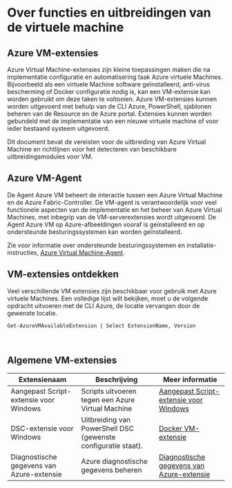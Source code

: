 <properties
 pageTitle="Functies en uitbreidingen van de virtuele machine | Microsoft Azure"
 description="Informatie over welke extensies beschikbaar zijn voor Azure virtuele machines, gegroepeerd op wat ze leveren of te verbeteren."
 services="virtual-machines-windows"
 documentationCenter=""
 authors="neilpeterson"
 manager="timlt"
 editor=""
 tags="azure-service-management,azure-resource-manager"/>

<tags
 ms.service="virtual-machines-windows"
 ms.devlang="na"
 ms.topic="article"
 ms.tgt_pltfrm="vm-windows"
 ms.workload="infrastructure-services"
 ms.date="09/30/2016"
 ms.author="nepeters"/>

# <a name="about-virtual-machine-extensions-and-features"></a>Over functies en uitbreidingen van de virtuele machine

## <a name="azure-vm-extensions"></a>Azure VM-extensies

Azure Virtual Machine-extensies zijn kleine toepassingen maken die na implementatie configuratie en automatisering taak Azure virtuele Machines. Bijvoorbeeld als een virtuele Machine software geïnstalleerd, anti-virus bescherming of Docker configuratie nodig is, kan een VM-extensie kan worden gebruikt om deze taken te voltooien. Azure VM-extensies kunnen worden uitgevoerd met behulp van de CLI Azure, PowerShell, sjablonen beheren van de Resource en de Azure portal. Extensies kunnen worden gebundeld met de implementatie van een nieuwe virtuele machine of voor ieder bestaand systeem uitgevoerd.

Dit document bevat de vereisten voor de uitbreiding van Azure Virtual Machine en richtlijnen voor het detecteren van beschikbare uitbreidingsmodules voor VM. 

## <a name="azure-vm-agent"></a>Azure VM-Agent

De Agent Azure VM beheert de interactie tussen een Azure Virtual Machine en de Azure Fabric-Controller. De VM-agent is verantwoordelijk voor veel functionele aspecten van de implementatie en het beheer van Azure Virtual Machines, met inbegrip van de VM-serverextensies wordt uitgevoerd. De Agent Azure VM op Azure-afbeeldingen vooraf is geïnstalleerd en op ondersteunde besturingssystemen kan worden geïnstalleerd. 

Zie voor informatie over ondersteunde besturingssystemen en installatie-instructies, [Azure Virtual Machine-Agent](./virtual-machines-windows-classic-agents-and-extensions.md).

## <a name="discover-vm-extensions"></a>VM-extensies ontdekken

Veel verschillende VM extensies zijn beschikbaar voor gebruik met Azure virtuele Machines. Een volledige lijst wilt bekijken, moet u de volgende opdracht uitvoeren met de CLI Azure, de locatie vervangen door de gewenste locatie.

```none
Get-AzureVMAvailableExtension | Select ExtensionName, Version
```

<br />

## <a name="common-vm-extensions"></a>Algemene VM-extensies

|Extensienaam   |Beschrijving   |Meer informatie   |
|---|---|---|
|Aangepast Script-extensie voor Windows  | Scripts uitvoeren tegen een Azure Virtual Machine  |[Aangepast Script-extensie voor Windows](./virtual-machines-windows-extensions-customscript.md)   |
|DSC-extensie voor Windows | Uitbreiding van PowerShell DSC (gewenste configuratie staat).  | [Docker VM-extensie](./virtual-machines-windows-extensions-dsc-overview.md)  |
|Diagnostische gegevens van Azure-extensie | Azure diagnostische gegevens beheren |[Diagnostische gegevens van Azure-extensie](https://azure.microsoft.com/blog/windows-azure-virtual-machine-monitoring-with-wad-extension/) |
